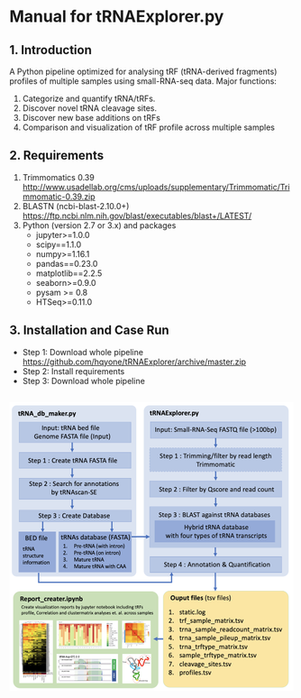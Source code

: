 # Manual for tRNAExplorer.py
## 1. Introduction
A Python pipeline optimized for analysing tRF (tRNA-derived fragments) profiles of multiple samples using small-RNA-seq data.
Major functions:
1. Categorize and quantify tRNA/tRFs.
2. Discover novel tRNA cleavage sites.
3. Discover new base additions on tRFs 
3. Comparison and visualization of tRF profile across multiple samples

## 2. Requirements
1. Trimmomatics 0.39 http://www.usadellab.org/cms/uploads/supplementary/Trimmomatic/Trimmomatic-0.39.zip
2. BLASTN (ncbi-blast-2.10.0+) https://ftp.ncbi.nlm.nih.gov/blast/executables/blast+/LATEST/
3. Python (version 2.7 or 3.x) and packages
   * jupyter>=1.0.0
   * scipy==1.1.0
   * numpy>=1.16.1
   * pandas==0.23.0
   * matplotlib==2.2.5
   * seaborn>=0.9.0
   * pysam >= 0.8
   * HTSeq>=0.11.0


## 3. Installation and Case Run
* Step 1: Download whole pipeline  https://github.com/hqyone/tRNAExplorer/archive/master.zip
* Step 2: Install requirements 
* Step 3: Download whole pipeline

##

![alt text](./images/architecture.png)